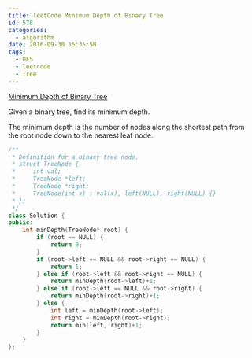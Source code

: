 ```yaml
---
title: leetCode Minimum Depth of Binary Tree
id: 578
categories:
  - algorithm
date: 2016-09-30 15:35:50
tags:
  - DFS
  - leetcode
  - Tree
---
```


[Minimum Depth of Binary Tree](https://leetcode.com/problems/minimum-depth-of-binary-tree/)

Given a binary tree, find its minimum depth.

The minimum depth is the number of nodes along the shortest path from the root node down to the nearest leaf node.



``` cpp
/**
 * Definition for a binary tree node.
 * struct TreeNode {
 *     int val;
 *     TreeNode *left;
 *     TreeNode *right;
 *     TreeNode(int x) : val(x), left(NULL), right(NULL) {}
 * };
 */
class Solution {
public:
    int minDepth(TreeNode* root) {
        if (root == NULL) {
            return 0;
        }
        if (root->left == NULL && root->right == NULL) {
            return 1;
        } else if (root->left && root->right == NULL) {
            return minDepth(root->left)+1;
        } else if (root->left == NULL && root->right) {
            return minDepth(root->right)+1;
        } else {
            int left = minDepth(root->left);
            int right = minDepth(root->right);
            return min(left, right)+1;
        }
    }
};
```